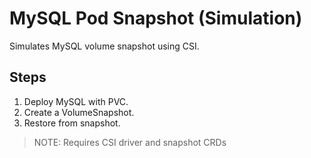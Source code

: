 # MySQL Pod Snapshot (Simulation)

Simulates MySQL volume snapshot using CSI.

## Steps
1. Deploy MySQL with PVC.
2. Create a VolumeSnapshot.
3. Restore from snapshot.

> NOTE: Requires CSI driver and snapshot CRDs